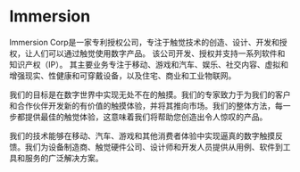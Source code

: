 # Immersion

Immersion Corp是一家专利授权公司，专注于触觉技术的创造、设计、开发和授权，让人们可以通过触觉使用数字产品。 该公司开发、授权并支持一系列软件和知识产权（IP）。 其主要业务专注于移动、游戏和汽车、娱乐、社交内容、虚拟和增强现实、性健康和可穿戴设备，以及住宅、商业和工业物联网。

我们的目标是在数字世界中实现无处不在的触摸。我们的专家致力于为我们的客户和合作伙伴开发新的有价值的触摸体验，并将其推向市场。我们的整体方法，每一步都提供最佳的触觉体验，这意味着我们将帮助您创造出令人惊叹的产品。

我们的技术能够在移动、汽车、游戏和其他消费者体验中实现逼真的数字触摸反馈。我们为设备制造商、触觉硬件公司、设计师和开发人员提供从用例、软件到工具和服务的广泛解决方案。


